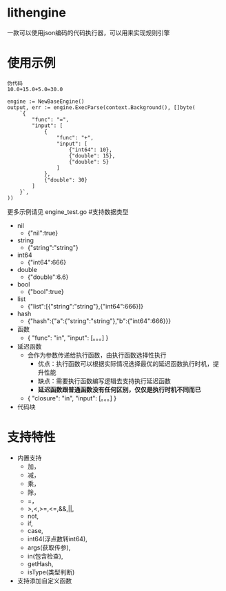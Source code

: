 # lithengine
一款可以使用json编码的代码执行器，可以用来实现规则引擎

# 使用示例
```
伪代码
10.0+15.0+5.0=30.0
```
```
engine := NewBaseEngine()
output, err := engine.ExecParse(context.Background(), []byte(
    `{
        "func": "=",
        "input": [
            {
                "func": "+",
                "input": [
                    {"int64": 10},
                    {"double": 15},
                    {"double": 5}
                ]
            },
            {"double": 30}
        ]
	}`,
))
```
更多示例请见 engine_test.go 
#支持数据类型
+ nil    
  + {"nil":true}
+ string 
  + {"string":"string"}
+ int64  
  + {"int64":666}
+ double
  + {"double":6.6}
+ bool
  + {"bool":true}
+ list
  + {"list":[{"string":"string"},{"int64":666}]}
+ hash
  + {"hash":{"a":{"string":"string"},"b":{"int64":666}}}
+ 函数
  + {
    "func": "in",
    "input": [。。。]
    }
+ 延迟函数
  + 会作为参数传递给执行函数，由执行函数选择性执行
    + 优点：执行函数可以根据实际情况选择最优的延迟函数执行时机，提升性能
    + 缺点：需要执行函数编写逻辑去支持执行延迟函数
    + <strong>延迟函数跟普通函数没有任何区别，仅仅是执行时机不同而已</strong>
  + {
    "closure": "in",
    "input": [。。。]
    }
+ 代码块
# 支持特性
+ 内置支持
  + 加，
  + 减，
  + 乘，
  + 除，
  + =，
  + \>,<,>=,<=,&&,||,
  + not,
  + if,
  + case,
  + int64(浮点数转int64),
  + args(获取传参),
  + in(包含检查),
  + getHash,
  + isType(类型判断)
+ 支持添加自定义函数
